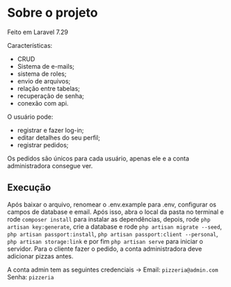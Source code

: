 # Sobre o projeto
Feito em Laravel 7.29

Características:
* CRUD
* Sistema de e-mails;
* sistema de roles;
* envio de arquivos;
* relação entre tabelas;
* recuperação de senha;
* conexão com api.

O usuário pode:
* registrar e fazer log-in;
* editar detalhes do seu perfil;
* registrar pedidos;

Os pedidos são únicos para cada usuário, apenas ele e a conta administradora consegue ver.

## Execução
Após baixar o arquivo, renomear o .env.example para .env, configurar os campos de database e email. 
Após isso, abra o local da pasta no terminal e rode `composer install` para instalar as dependências, depois, rode `php artisan key:generate`, crie a database e rode `php artisan migrate --seed`, `php artisan passport:install`, `php artisan passport:client --personal`, `php artisan storage:link` e por fim `php artisan serve` para iniciar o servidor. Para o cliente fazer o pedido, a conta administradora deve adicionar pizzas antes.

A conta admin tem as seguintes credenciais ->
Email: `pizzeria@admin.com`
Senha: `pizzeria`
